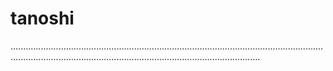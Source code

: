 # tanoshi

...............................................................................................................................................................................................................................